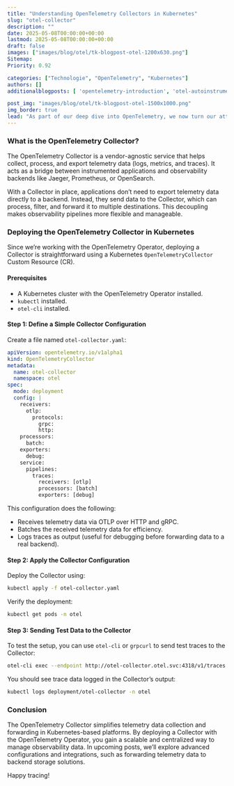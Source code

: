 ```yaml
---
title: "Understanding OpenTelemetry Collectors in Kubernetes"
slug: "otel-collector"
description: ""
date: 2025-05-08T00:00:00+00:00
lastmod: 2025-05-08T00:00:00+00:00
draft: false
images: ["images/blog/otel/tk-blogpost-otel-1200x630.png"]
Sitemap:
Priority: 0.92

categories: ["Technologie", "OpenTelemetry", "Kubernetes"]
authors: []
additionalblogposts: [ 'opentelemetry-introduction', 'otel-autoinstrumentation']

post_img: "images/blog/otel/tk-blogpost-otel-1500x1000.png"
img_border: true
lead: "As part of our deep dive into OpenTelemetry, we now turn our attention to the OpenTelemetry Collector. The Collector is a crucial component in OpenTelemetry’s architecture, providing a centralized mechanism to receive, process, and export telemetry data. In a Kubernetes-native environment, the OpenTelemetry Operator simplifies the deployment and management of the Collector."
---
```


### What is the OpenTelemetry Collector?

The OpenTelemetry Collector is a vendor-agnostic service that helps collect, process, and export telemetry data (logs, metrics, and traces). It acts as a bridge between instrumented applications and observability backends like Jaeger, Prometheus, or OpenSearch.

With a Collector in place, applications don’t need to export telemetry data directly to a backend. Instead, they send data to the Collector, which can process, filter, and forward it to multiple destinations. This decoupling makes observability pipelines more flexible and manageable.

### Deploying the OpenTelemetry Collector in Kubernetes

Since we’re working with the OpenTelemetry Operator, deploying a Collector is straightforward using a Kubernetes `OpenTelemetryCollector` Custom Resource (CR).

#### Prerequisites

* A Kubernetes cluster with the OpenTelemetry Operator installed.
* `kubectl` installed.
* `otel-cli` installed.

#### Step 1: Define a Simple Collector Configuration

Create a file named `otel-collector.yaml`:

```yaml
apiVersion: opentelemetry.io/v1alpha1
kind: OpenTelemetryCollector
metadata:
  name: otel-collector
  namespace: otel
spec:
  mode: deployment
  config: |
    receivers:
      otlp:
        protocols:
          grpc:
          http:
    processors:
      batch:
    exporters:
      debug:
    service:
      pipelines:
        traces:
          receivers: [otlp]
          processors: [batch]
          exporters: [debug]
```

This configuration does the following:

* Receives telemetry data via OTLP over HTTP and gRPC.
* Batches the received telemetry data for efficiency.
* Logs traces as output (useful for debugging before forwarding data to a real backend).

#### Step 2: Apply the Collector Configuration

Deploy the Collector using:

```sh
kubectl apply -f otel-collector.yaml
```

Verify the deployment:

```sh
kubectl get pods -n otel
```

#### Step 3: Sending Test Data to the Collector

To test the setup, you can use `otel-cli` or `grpcurl` to send test traces to the Collector:

```sh
otel-cli exec --endpoint http://otel-collector.otel.svc:4318/v1/traces --service my-test-app --name "test-span"
```

You should see trace data logged in the Collector’s output:

```sh
kubectl logs deployment/otel-collector -n otel
```

### Conclusion

The OpenTelemetry Collector simplifies telemetry data collection and forwarding in Kubernetes-based platforms. By deploying a Collector with the OpenTelemetry Operator, you gain a scalable and centralized way to manage observability data. In upcoming posts, we’ll explore advanced configurations and integrations, such as forwarding telemetry data to backend storage solutions.

Happy tracing!
